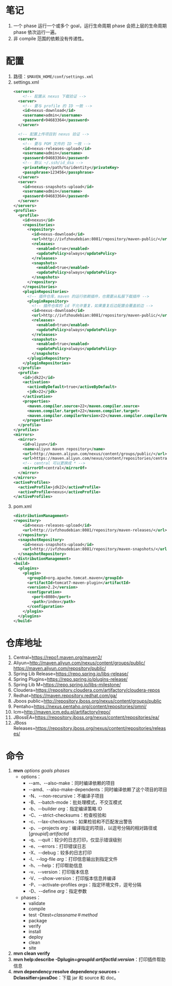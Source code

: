 #  笔记

1. 一个 phase 运行一个或多个 goal，运行生命周期 phase 会把上层的生命周期 phase 依次运行一遍。
1. 非 compile 范围的依赖没有传递性。

# 配置

1. 路径：`$MAVEN_HOME/conf/settings.xml`
1. settings.xml
    ```xml
    <servers>
        <!-- 配置从 nexus 下载验证 -->
      <server>
        <!-- 要与 profile 的 ID 一致 -->
        <id>nexus-download</id>
        <username>admin</username>
        <password>94683364</password>
      </server>

      <!-- 配置上传项目到 nexus 验证 -->
      <server>
        <!-- 要与 POM 文件的 ID 一致 -->
        <id>nexus-releases-upload</id>
        <username>admin</username>
        <password>94683364</password>
        <!-- 默认 ~/.ssh/id_dsa -->
        <privateKey>/path/to/identity</privateKey>
        <passphrase>123456</passphrase>
      </server>
      <server>
        <id>nexus-snapshots-upload</id>
        <username>admin</username>
        <password>94683364</password>
      </server>
    </servers>
    <profiles>
      <profile>
        <id>nexus</id>
        <repositories>
          <repository>
            <id>nexus-download</id>
            <url>http://ivfzhoudebian:8081/repository/maven-public/</url>
            <releases>
              <enabled>true</enabled>
              <updatePolicy>always</updatePolicy>
            </releases>
            <snapshots>
              <enabled>true</enabled>
              <updatePolicy>always</updatePolicy>
            </snapshots>
          </repository>
        </repositories>
        <pluginRepositories>
          <!-- 插件仓库，maven 的运行依赖插件，也需要从私服下载插件 -->
          <pluginRepository>
            <!-- 插件仓库的 id 不允许重复，如果重复后边配置会覆盖前边 -->
            <id>nexus-download</id>
            <url>http://ivfzhoudebian:8081/repository/maven-public/</url>
            <releases>
              <enabled>true</enabled>
              <updatePolicy>always</updatePolicy>
            </releases>
            <snapshots>
              <enabled>true</enabled>
              <updatePolicy>always</updatePolicy>
            </snapshots>
          </pluginRepository>
        </pluginRepositories>
      </profile>
      <profile>
        <id>jdk22</id>
        <activation>
          <activeByDefault>true</activeByDefault>
          <jdk>22</jdk>
        </activation>
        <properties>
          <maven.compiler.source>22</maven.compiler.source>
          <maven.compiler.target>22</maven.compiler.target>
          <maven.compiler.compilerVersion>22</maven.compiler.compilerVersion>
        </properties>
      </profile>
    </profiles>
    <mirrors>
      <mirror>
        <id>aliyun</id>
        <name>aliyun maven repository</name>
        <url>http://maven.aliyun.com/nexus/content/groups/public/</url>
        <url>https://maven.aliyun.com/nexus/content/repositories/central</url>
        <!-- central 可以更换成 * -->
        <mirrorOf>central</mirrorOf> 
      </mirror>
    </mirrors>
    <activeProfiles>
      <activeProfile>jdk22</activeProfile>
      <activeProfile>nexus</activeProfile>
    </activeProfiles>
    ```
1. pom.xml
    ```xml
    <distributionManagement>
    <repository>
        <id>nexus-releases-upload</id>
        <url>http://ivfzhoudebian:8081/repository/maven-releases/</url>
      </repository>
      <snapshotRepository>
        <id>nexus-snapshots-upload</id>
        <url>http://ivfzhoudebian:8081/repository/maven-snapshots/</url>
      </snapshotRepository>
    </distributionManagement>
    <build>
      <plugins>
        <plugin>
          <groupId>org.apache.tomcat.maven</groupId>
          <artifactId>tomcat7-maven-plugin</artifactId>
          <version>2.2</version>
          <configuration>
            <port>8080</port>
            <path>/index</path>
          </configuration>
        </plugin>
      </plugins>
    </build>
    ```

# 仓库地址

1. Central=https://repo1.maven.org/maven2/
1. Aliyun=http://maven.aliyun.com/nexus/content/groups/public/  
    https://maven.aliyun.com/repository/public/
1. Spring Lib Release=https://repo.spring.io/libs-release/
1. Spring Plugins=https://repo.spring.io/plugins-release/
1. Spring Lib M=https://repo.spring.io/libs-milestone/
1. Cloudera=https://repository.cloudera.com/artifactory/cloudera-repos
1. Redhat=https://maven.repository.redhat.com/ga/
1. Jboos public=http://repository.jboss.org/nexus/content/groups/public
1. Pentaho=https://nexus.pentaho.org/content/repositories/omni/
1. Icm=http://maven.icm.edu.pl/artifactory/repo/
1. JBossEA=https://repository.jboss.org/nexus/content/repositories/ea/
1. JBoss Releases=https://repository.jboss.org/nexus/content/repositories/releases/

# 命令

1. **mvn** *options* *goals* *phases*
    - options：
        - --am、--also-make：同时编译依赖的项目
        - --amd、--also-make-dependents：同时编译依赖了这个项目的项目
        - -N、--non-recursive：不编译子项目
        - -B、--batch-mode：批处理模式，不交互模式
        - -b、--builder *arg*：指定编译策略 ID
        - -C、--strict-checksums：检查校验和
        - -c、--lax-checksums：如果检验和不匹配发出警告
        - -p、--projects *arg*：编译指定的项目，以逗号分隔的相对路径或 \[*groupid*\]:*artifactid*
        - -q、--quit：较少的日志打印，仅显示错误级别
        - -e、--errors：打印错误日志
        - -X、--debug：较多的日志打印
        - -l、--log-file *arg*：打印信息输出到指定文件
        - -h、--help：打印帮助信息
        - -v、--version：打印版本信息
        - -V、--show-version：打印版本信息并编译
        - -P、--activate-profiles *args*：指定环境文件，逗号分隔
        - -D、--define *arg*：指定参数
    - phases：
        - validate
        - compile
        - test -Dtest=*classname*＃*method*
        - package
        - verify
        - install
        - deploy
        - clean
        - site
1. **mvn clean verify**
1. **mvn help:describe -Dplugin=*groupId*:*artifactId*:*version***：打印插件帮助信息
1. **mvn dependency:resolve dependency:sources -Dclassifier=javaDoc**：下载 jar 和 source 和 doc。
